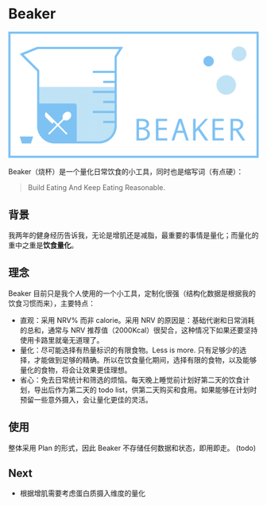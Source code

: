 # Beaker
![beaker](static/banner.png)

Beaker（烧杯）是一个量化日常饮食的小工具，同时也是缩写词（有点硬）：
> Build Eating And Keep Eating Reasonable.

## 背景
我两年的健身经历告诉我，无论是增肌还是减脂，最重要的事情是量化；而量化的重中之重是**饮食量化**。

## 理念
Beaker 目前只是我个人使用的一个小工具，定制化很强（结构化数据是根据我的饮食习惯而来），主要特点：

- 直观：采用 NRV% 而非 calorie。采用 NRV 的原因是：基础代谢和日常消耗的总和，通常与 NRV 推荐值（2000Kcal）很契合，这种情况下如果还要坚持使用卡路里就毫无道理了。
- 量化：尽可能选择有热量标识的有限食物。Less is more. 只有足够少的选择，才能做到足够的精确。所以在饮食量化期间，选择有限的食物，以及能够量化的食物，将会让效果更佳理想。
- 省心：免去日常统计和筛选的烦恼。每天晚上睡觉前计划好第二天的饮食计划，导出后作为第二天的 todo list，供第二天购买和食用。如果能够在计划时预留一些意外摄入，会让量化更佳的灵活。

## 使用
整体采用 Plan 的形式，因此 Beaker 不存储任何数据和状态，即用即走。
(todo)

## Next
- 根据增肌需要考虑蛋白质摄入维度的量化
